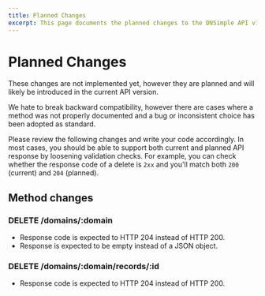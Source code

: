 ```yaml
---
title: Planned Changes
excerpt: This page documents the planned changes to the DNSimple API v1.
---
```


# Planned Changes

These changes are not implemented yet, however they are planned and will likely be introduced in the current API version.

We hate to break backward compatibility, however there are cases where a method was not properly documented and a bug or inconsistent choice has been adopted as standard.

Please review the following changes and write your code accordingly. In most cases, you should be able to support both current and planned API response by loosening validation checks. For example, you can check whether the response code of a delete is `2xx` and you'll match both `200` (current) and `204` (planned).


## Method changes

### DELETE /domains/:domain

- Response code is expected to HTTP 204 instead of HTTP 200.
- Response is expected to be empty instead of a JSON object.

### DELETE /domains/:domain/records/:id

- Response code is expected to HTTP 204 instead of HTTP 200.
